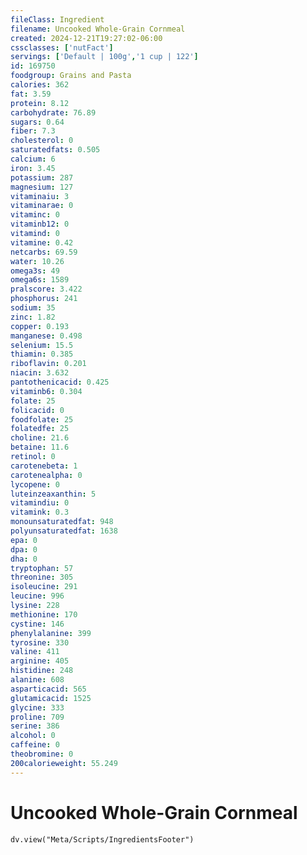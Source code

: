 ```yaml
---
fileClass: Ingredient
filename: Uncooked Whole-Grain Cornmeal
created: 2024-12-21T19:27:02-06:00
cssclasses: ['nutFact']
servings: ['Default | 100g','1 cup | 122']
id: 169750
foodgroup: Grains and Pasta
calories: 362
fat: 3.59
protein: 8.12
carbohydrate: 76.89
sugars: 0.64
fiber: 7.3
cholesterol: 0
saturatedfats: 0.505
calcium: 6
iron: 3.45
potassium: 287
magnesium: 127
vitaminaiu: 3
vitaminarae: 0
vitaminc: 0
vitaminb12: 0
vitamind: 0
vitamine: 0.42
netcarbs: 69.59
water: 10.26
omega3s: 49
omega6s: 1589
pralscore: 3.422
phosphorus: 241
sodium: 35
zinc: 1.82
copper: 0.193
manganese: 0.498
selenium: 15.5
thiamin: 0.385
riboflavin: 0.201
niacin: 3.632
pantothenicacid: 0.425
vitaminb6: 0.304
folate: 25
folicacid: 0
foodfolate: 25
folatedfe: 25
choline: 21.6
betaine: 11.6
retinol: 0
carotenebeta: 1
carotenealpha: 0
lycopene: 0
luteinzeaxanthin: 5
vitamindiu: 0
vitamink: 0.3
monounsaturatedfat: 948
polyunsaturatedfat: 1638
epa: 0
dpa: 0
dha: 0
tryptophan: 57
threonine: 305
isoleucine: 291
leucine: 996
lysine: 228
methionine: 170
cystine: 146
phenylalanine: 399
tyrosine: 330
valine: 411
arginine: 405
histidine: 248
alanine: 608
asparticacid: 565
glutamicacid: 1525
glycine: 333
proline: 709
serine: 386
alcohol: 0
caffeine: 0
theobromine: 0
200calorieweight: 55.249
---
```


# Uncooked Whole-Grain Cornmeal

```dataviewjs
dv.view("Meta/Scripts/IngredientsFooter")
```